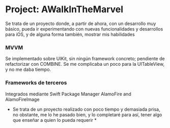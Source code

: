 # Project: **AWalkInTheMarvel**

Se trata de un proyecto donde, a partir de ahora, con un desarrollo muy básico, pueda ir experimentando con nuevas funcionalidades y desarrollos para iOS, y de alguna forma también, mostrar mis habilidades

### MVVM
Se implementado sobre UIKit, sin ningún framework concreto; pendiente de refactorizar con COMBINE. Se me complicaba un poco para la UITableView, y no me daba tiempo.

### Frameworks de terceros
Integrados mediante Swift Package Manager
AlamoFire and AlamoFireImage

* Se trata de un proyecto realizado con poco tiempo y demasiada prisa, no obstante, me lo he pasado bien, y lo completaré para así, tener algo que enseñar a quien lo pueda requerir *
 

